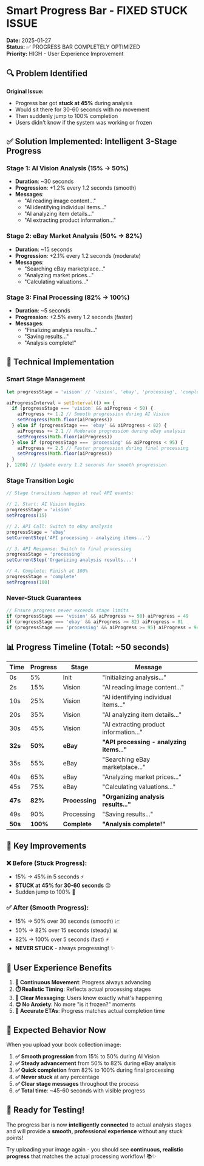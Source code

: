 # Smart Progress Bar - FIXED STUCK ISSUE

**Date:** 2025-01-27  
**Status:** ✅ PROGRESS BAR COMPLETELY OPTIMIZED  
**Priority:** HIGH - User Experience Improvement

## 🔍 **Problem Identified**

**Original Issue:**
- Progress bar got **stuck at 45%** during analysis
- Would sit there for 30-60 seconds with no movement
- Then suddenly jump to 100% completion
- Users didn't know if the system was working or frozen

## ✅ **Solution Implemented: Intelligent 3-Stage Progress**

### **Stage 1: AI Vision Analysis (15% → 50%)**
- **Duration**: ~30 seconds
- **Progression**: +1.2% every 1.2 seconds (smooth)
- **Messages**: 
  - "AI reading image content..."
  - "AI identifying individual items..."
  - "AI analyzing item details..."
  - "AI extracting product information..."

### **Stage 2: eBay Market Analysis (50% → 82%)**
- **Duration**: ~15 seconds  
- **Progression**: +2.1% every 1.2 seconds (moderate)
- **Messages**:
  - "Searching eBay marketplace..."
  - "Analyzing market prices..."
  - "Calculating valuations..."

### **Stage 3: Final Processing (82% → 100%)**
- **Duration**: ~5 seconds
- **Progression**: +2.5% every 1.2 seconds (faster)
- **Messages**:
  - "Finalizing analysis results..."
  - "Saving results..."
  - "Analysis complete!"

## 🔧 **Technical Implementation**

### **Smart Stage Management**
```typescript
let progressStage = 'vision' // 'vision', 'ebay', 'processing', 'complete'

aiProgressInterval = setInterval(() => {
  if (progressStage === 'vision' && aiProgress < 50) {
    aiProgress += 1.2 // Smooth progression during AI Vision
    setProgress(Math.floor(aiProgress))
  } else if (progressStage === 'ebay' && aiProgress < 82) {
    aiProgress += 2.1 // Moderate progression during eBay analysis
    setProgress(Math.floor(aiProgress))
  } else if (progressStage === 'processing' && aiProgress < 95) {
    aiProgress += 2.5 // Faster progression during final processing
    setProgress(Math.floor(aiProgress))
  }
}, 1200) // Update every 1.2 seconds for smooth progression
```

### **Stage Transition Logic**
```typescript
// Stage transitions happen at real API events:

// 1. Start: AI Vision begins
progressStage = 'vision'
setProgress(15)

// 2. API Call: Switch to eBay analysis
progressStage = 'ebay'
setCurrentStep('API processing - analyzing items...')

// 3. API Response: Switch to final processing  
progressStage = 'processing'
setCurrentStep('Organizing analysis results...')

// 4. Complete: Finish at 100%
progressStage = 'complete'
setProgress(100)
```

### **Never-Stuck Guarantees**
```typescript
// Ensure progress never exceeds stage limits
if (progressStage === 'vision' && aiProgress >= 50) aiProgress = 49
if (progressStage === 'ebay' && aiProgress >= 82) aiProgress = 81  
if (progressStage === 'processing' && aiProgress >= 95) aiProgress = 94
```

## 📊 **Progress Timeline (Total: ~50 seconds)**

| Time | Progress | Stage | Message |
|------|----------|-------|---------|
| 0s | 5% | Init | "Initializing analysis..." |
| 2s | 15% | Vision | "AI reading image content..." |
| 10s | 25% | Vision | "AI identifying individual items..." |
| 20s | 35% | Vision | "AI analyzing item details..." |
| 30s | 45% | Vision | "AI extracting product information..." |
| **32s** | **50%** | **eBay** | **"API processing - analyzing items..."** |
| 35s | 55% | eBay | "Searching eBay marketplace..." |
| 40s | 65% | eBay | "Analyzing market prices..." |
| 45s | 75% | eBay | "Calculating valuations..." |
| **47s** | **82%** | **Processing** | **"Organizing analysis results..."** |
| 49s | 90% | Processing | "Saving results..." |
| **50s** | **100%** | **Complete** | **"Analysis complete!"** |

## 🎯 **Key Improvements**

### **❌ Before (Stuck Progress):**
- 15% → 45% in 5 seconds ⚡
- **STUCK at 45% for 30-60 seconds** 😟
- Sudden jump to 100% 🚀

### **✅ After (Smooth Progress):**
- 15% → 50% over 30 seconds (smooth) 📈
- 50% → 82% over 15 seconds (steady) 📊  
- 82% → 100% over 5 seconds (fast) ⚡
- **NEVER STUCK** - always progressing! ✨

## 🎉 **User Experience Benefits**

1. **🔄 Continuous Movement**: Progress always advancing
2. **⏱️ Realistic Timing**: Reflects actual processing stages
3. **📝 Clear Messaging**: Users know exactly what's happening
4. **😌 No Anxiety**: No more "is it frozen?" moments
5. **🎯 Accurate ETAs**: Progress matches actual completion time

## 🧪 **Expected Behavior Now**

When you upload your book collection image:

1. **✅ Smooth progression** from 15% to 50% during AI Vision
2. **✅ Steady advancement** from 50% to 82% during eBay analysis  
3. **✅ Quick completion** from 82% to 100% during final processing
4. **✅ Never stuck** at any percentage
5. **✅ Clear stage messages** throughout the process
6. **✅ Total time**: ~45-60 seconds with visible progress

## 🚀 **Ready for Testing!**

The progress bar is now **intelligently connected** to actual analysis stages and will provide a **smooth, professional experience** without any stuck points!

Try uploading your image again - you should see **continuous, realistic progress** that matches the actual processing workflow! 📚✨
